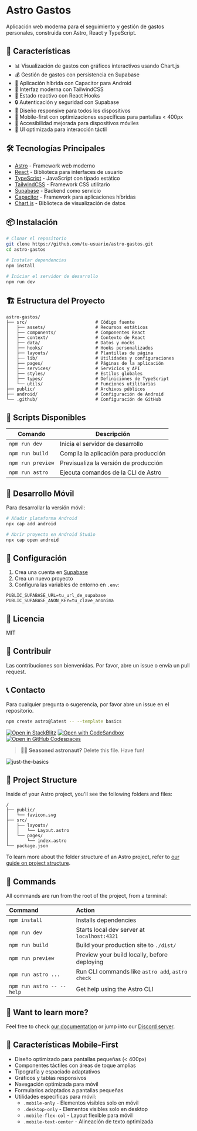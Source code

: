 # Astro Gastos

Aplicación web moderna para el seguimiento y gestión de gastos personales, construida con Astro, React y TypeScript.

## 🚀 Características

- 📊 Visualización de gastos con gráficos interactivos usando Chart.js
- 💰 Gestión de gastos con persistencia en Supabase
- 📱 Aplicación híbrida con Capacitor para Android
- 🎨 Interfaz moderna con TailwindCSS
- 🔄 Estado reactivo con React Hooks
- 🔒 Autenticación y seguridad con Supabase
- 📱 Diseño responsive para todos los dispositivos
- 📱 Mobile-first con optimizaciones específicas para pantallas < 400px
- 🎯 Accesibilidad mejorada para dispositivos móviles
- 📱 UI optimizada para interacción táctil

## 🛠️ Tecnologías Principales

- [Astro](https://astro.build/) - Framework web moderno
- [React](https://reactjs.org/) - Biblioteca para interfaces de usuario
- [TypeScript](https://www.typescriptlang.org/) - JavaScript con tipado estático
- [TailwindCSS](https://tailwindcss.com/) - Framework CSS utilitario
- [Supabase](https://supabase.com/) - Backend como servicio
- [Capacitor](https://capacitorjs.com/) - Framework para aplicaciones híbridas
- [Chart.js](https://www.chartjs.org/) - Biblioteca de visualización de datos

## 📦 Instalación

```bash
# Clonar el repositorio
git clone https://github.com/tu-usuario/astro-gastos.git
cd astro-gastos

# Instalar dependencias
npm install

# Iniciar el servidor de desarrollo
npm run dev
```

## 🏗️ Estructura del Proyecto

```
astro-gastos/
├── src/                          # Código fuente
│   ├── assets/                   # Recursos estáticos
│   ├── components/               # Componentes React
│   ├── context/                  # Contexto de React
│   ├── data/                     # Datos y mocks
│   ├── hooks/                    # Hooks personalizados
│   ├── layouts/                  # Plantillas de página
│   ├── lib/                      # Utilidades y configuraciones
│   ├── pages/                    # Páginas de la aplicación
│   ├── services/                 # Servicios y API
│   ├── styles/                   # Estilos globales
│   ├── types/                    # Definiciones de TypeScript
│   └── utils/                    # Funciones utilitarias
├── public/                       # Archivos públicos
├── android/                      # Configuración de Android
└── .github/                      # Configuración de GitHub
```

## 🚀 Scripts Disponibles

| Comando           | Descripción                           |
| ----------------- | ------------------------------------- |
| `npm run dev`     | Inicia el servidor de desarrollo      |
| `npm run build`   | Compila la aplicación para producción |
| `npm run preview` | Previsualiza la versión de producción |
| `npm run astro`   | Ejecuta comandos de la CLI de Astro   |

## 📱 Desarrollo Móvil

Para desarrollar la versión móvil:

```bash
# Añadir plataforma Android
npx cap add android

# Abrir proyecto en Android Studio
npx cap open android
```

## 🔧 Configuración

1. Crea una cuenta en [Supabase](https://supabase.com/)
2. Crea un nuevo proyecto
3. Configura las variables de entorno en `.env`:

```env
PUBLIC_SUPABASE_URL=tu_url_de_supabase
PUBLIC_SUPABASE_ANON_KEY=tu_clave_anonima
```

## 📄 Licencia

MIT

## 🤝 Contribuir

Las contribuciones son bienvenidas. Por favor, abre un issue o envía un pull request.

## 📞 Contacto

Para cualquier pregunta o sugerencia, por favor abre un issue en el repositorio.

```sh
npm create astro@latest -- --template basics
```

[![Open in StackBlitz](https://developer.stackblitz.com/img/open_in_stackblitz.svg)](https://stackblitz.com/github/withastro/astro/tree/latest/examples/basics)
[![Open with CodeSandbox](https://assets.codesandbox.io/github/button-edit-lime.svg)](https://codesandbox.io/p/sandbox/github/withastro/astro/tree/latest/examples/basics)
[![Open in GitHub Codespaces](https://github.com/codespaces/badge.svg)](https://codespaces.new/withastro/astro?devcontainer_path=.devcontainer/basics/devcontainer.json)

> 🧑‍🚀 **Seasoned astronaut?** Delete this file. Have fun!

![just-the-basics](https://github.com/withastro/astro/assets/2244813/a0a5533c-a856-4198-8470-2d67b1d7c554)

## 🚀 Project Structure

Inside of your Astro project, you'll see the following folders and files:

```text
/
├── public/
│   └── favicon.svg
├── src/
│   ├── layouts/
│   │   └── Layout.astro
│   └── pages/
│       └── index.astro
└── package.json
```

To learn more about the folder structure of an Astro project, refer to [our guide on project structure](https://docs.astro.build/en/basics/project-structure/).

## 🧞 Commands

All commands are run from the root of the project, from a terminal:

| Command                   | Action                                           |
| :------------------------ | :----------------------------------------------- |
| `npm install`             | Installs dependencies                            |
| `npm run dev`             | Starts local dev server at `localhost:4321`      |
| `npm run build`           | Build your production site to `./dist/`          |
| `npm run preview`         | Preview your build locally, before deploying     |
| `npm run astro ...`       | Run CLI commands like `astro add`, `astro check` |
| `npm run astro -- --help` | Get help using the Astro CLI                     |

## 👀 Want to learn more?

Feel free to check [our documentation](https://docs.astro.build) or jump into our [Discord server](https://astro.build/chat).

## 📱 Características Mobile-First

- Diseño optimizado para pantallas pequeñas (< 400px)
- Componentes táctiles con áreas de toque amplias
- Tipografía y espaciado adaptativos
- Gráficos y tablas responsivos
- Navegación optimizada para móvil
- Formularios adaptados a pantallas pequeñas
- Utilidades específicas para móvil:
  - `.mobile-only` - Elementos visibles solo en móvil
  - `.desktop-only` - Elementos visibles solo en desktop
  - `.mobile-flex-col` - Layout flexible para móvil
  - `.mobile-text-center` - Alineación de texto optimizada
